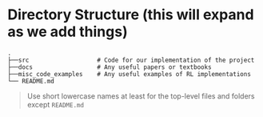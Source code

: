 # Directory Structure (this will expand as we add things)
    .
    ├──src                   # Code for our implementation of the project
	├──docs                  # Any useful papers or textbooks
	├──misc_code_examples	 # Any useful examples of RL implementations    
    └── README.md

> Use short lowercase names at least for the top-level files and folders except
>`README.md`
